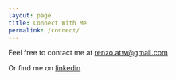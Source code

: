 ```yaml
---
layout: page
title: Connect With Me
permalink: /connect/
---
```


Feel free to contact me at [renzo.atw@gmail.com](mailto:renzotw@gmail.com)

Or find me on [linkedin](https://www.linkedin.com/in/renzotanakawong/)












